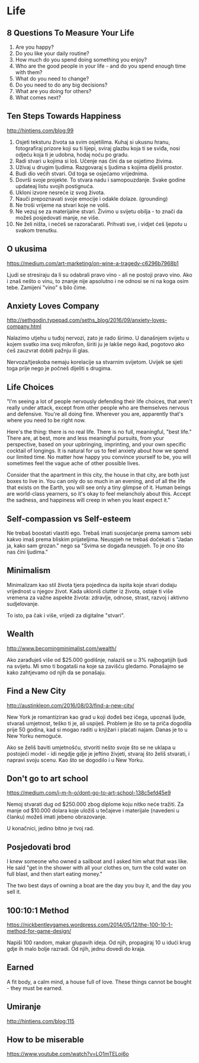 # Life

## 8 Questions To Measure Your Life

1. Are you happy?
2. Do you like your daily routine?
3. How much do you spend doing something you enjoy?
4. Who are the good people in your life - and do you spend enough time with them?
5. What do you need to change?
6. Do you need to do any big decisions?
7. What are you doing for others?
8. What comes next?

## Ten Steps Towards Happiness

http://hintjens.com/blog:99

1. Osjeti teksturu života sa svim osjetilima. Kuhaj si ukusnu hranu, fotografiraj prizore koji su ti lijepi, sviraj glazbu koja ti se sviđa, nosi odjeću koja ti je udobna, hodaj noću po gradu.
2. Radi stvari u kojima si loš. Učenje nas čini da se osjetimo živima.
3. Uživaj u drugim ljudima. Razgovaraj s ljudima s kojima dijeliš prostor.
4. Budi dio većih stvari. Od toga se osjećamo vrijednima.
5. Dovrši svoje projekte. To stvara nadu i samopouzdanje. Svake godine updateaj listu svojih postignuća.
6. Ukloni izvore nesreće iz svog života.
7. Nauči prepoznavati svoje emocije i odakle dolaze. (grounding)
8. Ne troši vrijeme na stvari koje ne voliš.
9. Ne vezuj se za materijalne stvari. Živimo u svijetu obilja - to znači da možeš posjedovati manje, ne više.
10. Ne želi ništa, i nećeš se razoračarati. Prihvati sve, i vidjet ćeš ljepotu u svakom trenutku.

## O ukusima

https://medium.com/art-marketing/on-wine-a-tragedy-c6296b7968b1

Ljudi se stresiraju da li su odabrali pravo vino - ali ne postoji pravo vino. Ako i znaš nešto o vinu, to znanje nije apsolutno i ne odnosi se ni na koga osim tebe. Zamijeni "vino" s bilo čime.

## Anxiety Loves Company

http://sethgodin.typepad.com/seths_blog/2016/09/anxiety-loves-company.html

Nalazimo utjehu u tuđoj nervozi, zato je rado širimo. U današnjem svijetu u kojem svatko ima svoj mikrofon, širiti ju je lakše nego ikad, pogotovo ako ćeš zauzvrat dobiti pažnju ili glas.

Nervoza/tjeskoba nemaju korelacije sa stvarnim svijetom. Uvijek se sjeti toga prije nego je počneš dijeliti s drugima.

## Life Choices

"I'm seeing a lot of people nervously defending their life choices, that aren't really under attack, except from other people who are themselves nervous and defensive. You're all doing fine. Wherever you are, apparently that's where you need to be right now.

Here's the thing: there is no real life. There is no full, meaningful, "best life." There are, at best, more and less meaningful pursuits, from your perspective, based on your upbringing, imprinting, and your own specific cocktail of longings. It is natural for us to feel anxiety about how we spend our limited time. No matter how happy you convince yourself to be, you will sometimes feel the vague ache of other possible lives.

Consider that the apartment in this city, the house in that city, are both just boxes to live in. You can only do so much in an evening, and of all the life that exists on the Earth, you will see only a tiny glimpse of it. Human beings are world-class yearners, so it's okay to feel melancholy about this. Accept the sadness, and happiness will creep in when you least expect it."

## Self-compassion vs Self-esteem

Ne trebaš boostati vlastiti ego. Trebaš imati suosjećanje prema samom sebi kakvo imaš prema bliskim prijateljima. Neuspjeh ne trebaš dočekati s "Jadan ja, kako sam grozan." nego sa "Svima se događa neuspjeh. To je ono što nas čini ljudima."

## Minimalism

Minimalizam kao stil života tjera pojedinca da ispita koje stvari dodaju vrijednost u njegov život. Kada ukloniš clutter iz života, ostaje ti više vremena za važne aspekte života: zdravlje, odnose, strast, razvoj i aktivno sudjelovanje.

To isto, pa čak i više, vrijedi za digitalne "stvari".

## Wealth

http://www.becomingminimalist.com/wealth/

Ako zarađuješ više od $25.000 godišnje, nalaziš se u 3% najbogatijih ljudi na svijetu. Mi smo ti bogataši na koje sa zavišću gledamo. Ponašajmo se kako zahtjevamo od njih da se ponašaju.

## Find a New City

http://austinkleon.com/2016/08/03/find-a-new-city/

New York je romantiziran kao grad u koji dođeš bez ičega, upoznaš ljude, stvaraš umjetnost, teško ti je, ali uspiješ. Problem je što se ta priča dogodila prije 50 godina, kad si mogao raditi u knjižari i plaćati najam. Danas je to u New Yorku nemoguće.

Ako se želiš baviti umjetnošću, stvoriti nešto svoje što se ne uklapa u postojeći model - idi negdje gdje je jeftino živjeti, stvaraj što želiš stvarati, i napravi svoju scenu. Kao što se dogodilo i u New Yorku.

## Don't go to art school

https://medium.com/i-m-h-o/dont-go-to-art-school-138c5efd45e9

Nemoj stvarati dug od $250.000 zbog diplome koju nitko neće tražiti. Za manje od $10.000 dolara koje uložiš u tečajeve i materijale (navedeni u članku) možeš imati jebeno obrazovanje.

U konačnici, jedino bitno je tvoj rad.

## Posjedovati brod

I knew someone who owned a sailboat and I asked him what that was like. He said "get in the shower with all your clothes on, turn the cold water on full blast, and then start eating money."

The two best days of owning a boat are the day you buy it, and the day you sell it.

## 100:10:1 Method

https://nickbentleygames.wordpress.com/2014/05/12/the-100-10-1-method-for-game-design/

Napiši 100 random, makar glupavih ideja. Od njih, propagiraj 10 u idući krug gdje ih malo bolje razradi. Od njih, jednu dovedi do kraja.

## Earned

A fit body, a calm mind, a house full of love. These things cannot be bought - they must be earned.


## Umiranje

http://hintjens.com/blog:115

## How to be miserable

https://www.youtube.com/watch?v=LO1mTELoj6o
